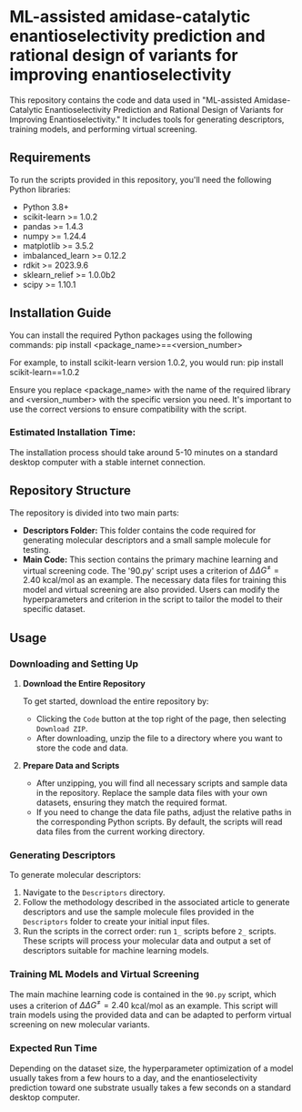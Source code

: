 # ML-assisted amidase-catalytic enantioselectivity prediction and rational design of variants for improving enantioselectivity

This repository contains the code and data used in "ML-assisted Amidase-Catalytic Enantioselectivity Prediction and Rational Design of Variants for Improving Enantioselectivity." It includes tools for generating descriptors, training models, and performing virtual screening.

## Requirements

To run the scripts provided in this repository, you'll need the following Python libraries:
- Python  3.8+
- scikit-learn >= 1.0.2
- pandas >= 1.4.3
- numpy >= 1.24.4
- matplotlib >= 3.5.2
- imbalanced_learn >= 0.12.2
- rdkit >= 2023.9.6
- sklearn_relief >= 1.0.0b2
- scipy >= 1.10.1

## Installation Guide

You can install the required Python packages using the following commands: 
pip install <package_name>==<version_number>

  
For example, to install scikit-learn version 1.0.2, you would run:
pip install scikit-learn==1.0.2

Ensure you replace <package_name> with the name of the required library and <version_number> with the specific version you need. It's important to use the correct versions to ensure compatibility with the script.

### Estimated Installation Time:

The installation process should take around 5-10 minutes on a standard desktop computer with a stable internet connection.

## Repository Structure

The repository is divided into two main parts:
- **Descriptors Folder:** This folder contains the code required for generating molecular descriptors and a small sample molecule for testing.
- **Main Code:** This section contains  the primary machine learning and virtual screening code. The '90.py' script uses a criterion of $\Delta \Delta G^{\neq} = 2.40$ kcal/mol as an example. The necessary data files for training this model and virtual screening are also provided. Users can modify the hyperparameters and criterion in the script to tailor the model to their specific dataset.

## Usage

### Downloading and Setting Up

1. **Download the Entire Repository**

   To get started, download the entire repository by:
   - Clicking the `Code` button at the top right of the page, then selecting `Download ZIP`.
   - After downloading, unzip the file to a directory where you want to store the code and data.

2. **Prepare Data and Scripts**

   - After unzipping, you will find all necessary scripts and sample data in the repository. Replace the sample data files with your own datasets, ensuring they match the required format.
   - If you need to change the data file paths, adjust the relative paths in the corresponding Python scripts. By default, the scripts will read data files from the current working directory.

### Generating Descriptors

To generate molecular descriptors:

1. Navigate to the `Descriptors` directory.
2. Follow the methodology described in the associated article to generate descriptors and use the sample molecule files provided in the `Descriptors` folder to create your initial input files.
3. Run the scripts in the correct order: run `1_` scripts before `2_` scripts.
These scripts will process your molecular data and output a set of descriptors suitable for machine learning models.

### Training ML Models and Virtual Screening

The main machine learning code is contained in the `90.py` script, which uses a criterion of $\Delta \Delta G^{\neq} = 2.40$ kcal/mol as an example. This script will train models using the provided data and can be adapted to perform virtual screening on new molecular variants.

### Expected Run Time

Depending on the dataset size, the hyperparameter optimization of a model usually takes from a few hours to a day, and the enantioselectivity prediction toward one substrate usually takes a few seconds on a standard desktop computer.
